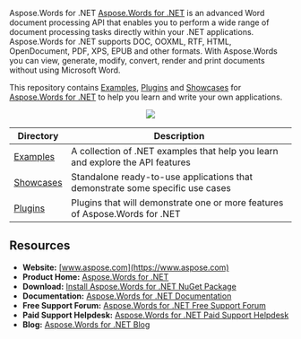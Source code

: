 Aspose.Words for .NET
[Aspose.Words for .NET](https://products.aspose.com/words/net) is an advanced Word document processing API that enables you to perform a wide range of document processing tasks directly within your .NET applications. Aspose.Words for .NET supports DOC, OOXML, RTF, HTML, OpenDocument, PDF, XPS, EPUB and other formats. With Aspose.Words you can view, generate, modify, convert, render and print documents without using Microsoft Word.

This repository contains [Examples](Examples), [Plugins](Plugins) and [Showcases](Showcases) for [Aspose.Words for .NET](https://products.aspose.com/words/net) to help you learn and write your own applications.

<p align="center">

  <a title="Download complete Aspose.Words for .NET source code" href="https://github.com/aspose-words/Aspose.Words-for-.NET/archive/master.zip">
	<img src="https://raw.github.com/AsposeExamples/java-examples-dashboard/master/images/downloadZip-Button-Large.png" />
  </a>
</p>

Directory | Description
--------- | -----------
[Examples](Examples)  | A collection of .NET examples that help you learn and explore the API features
[Showcases](Showcases)  | Standalone ready-to-use applications that demonstrate some specific use cases
[Plugins](Plugins)  | Plugins that will demonstrate one or more features of Aspose.Words for .NET

## Resources

+ **Website:** [www.aspose.com](https://www.aspose.com)
+ **Product Home:** [Aspose.Words for .NET](https://products.aspose.com/words/net)
+ **Download:** [Install Aspose.Words for .NET NuGet Package](https://www.nuget.org/packages/Aspose.Words/)
+ **Documentation:** [Aspose.Words for .NET Documentation](https://docs.aspose.com//display/wordsnet/Home)
+ **Free Support Forum:** [Aspose.Words for .NET Free Support Forum](https://forum.aspose.com/c/words)
+ **Paid Support Helpdesk:** [Aspose.Words for .NET Paid Support Helpdesk](https://helpdesk.aspose.com/)
+ **Blog:** [Aspose.Words for .NET Blog](https://blog.aspose.com/category/aspose-products/aspose-words-product-family/)
